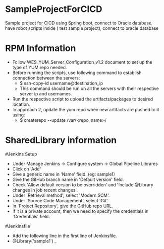 # SampleProjectForCICD
Sample project for CICD using Spring boot, connect to Oracle database, have robot scripts inside ( test sample project), connect to oracle database


# RPM Information
- Follow WES_YUM_Server_Configuration_v1.2 document to set up the type of YUM repo needed.
- Before running the scripts, use following command to establish connection between the servers:
  - $ ssh-copy-id username@destination_ip
  - This command should be run on all the servers with their respective server ip and usernames.
- Run the respective script to upload the artifacts/packages to desired location.
- In approach 2, update the yum repo when new artifacts are pushed to it using:
  - $ createrepo --update /var/<repo_name>/
  

# SharedLibrary information
#Jenkins Setup
- Under Manage Jenkins -> Configure system -> Global Pipeline Librares
- Click on 'Add'
- Give a generic name in 'Name' field. (eg: sample1)
- Give the GitHub branch name in 'Default version' field.
- Check 'Allow default version to be overridden' and 'Include @Library changes in job recent changes'.
- Under 'Retrieval method', select 'Modern SCM'.
- Under 'Source Code Management', select 'Git'.
 - In 'Project Repository', give the GitHub repo URL.
 - If it is a private account, then we need to specify the credentials in 'Credentials' field.
 
#Jenkinsfile 
- Add the following line in the first line of Jenkinsfile.
- @Library('sample1') _
